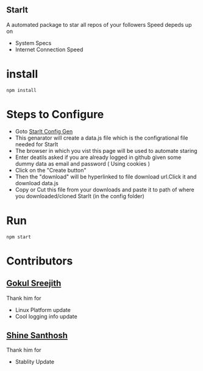 ## StarIt
A automated package to star all repos of your followers
Speed depeds up on
- System Specs
- Internet Connection Speed
# install

```
npm install
```
# Steps to Configure

- Goto [StarIt Config Gen](https://8g6.github.io/StartIt-Config-Gen/)
- This genarator will create a data.js file which is the configrational file needed for StarIt 
- The browser in which you vist this page will be used to automate staring
- Enter deatils asked if you are already logged in github given some dummy data as email and password ( Using cookies )
- Click on the "Create button"
- Then the "download" will be hyperlinked to file download url.Click it and download data.js
- Copy or Cut this file from your downloads and paste it to path of where you downloaded/cloned StarIt (in the config folder)

# Run

```
npm start
```
# Contributors

## [Gokul Sreejith](https://github.com/GokulSreejith)
Thank him for
- Linux Platform update
- Cool logging info update
## [Shine Santhosh](https://github.com/shinesanthosh)
Thank him for
- Stablity Update

